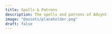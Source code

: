 ```yaml
---
title: Spells & Patrons
description: The spells and patrons of Advynt
image: "@assets/placeholder.png"
draft: false
---
```

